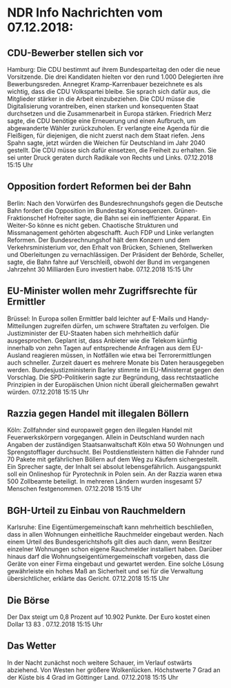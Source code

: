 # NDR Info Nachrichten vom 07.12.2018:


## CDU-Bewerber stellen sich vor
Hamburg: Die CDU bestimmt auf ihrem Bundesparteitag den oder die neue Vorsitzende. Die drei Kandidaten hielten vor den rund 1.000 Delegierten ihre Bewerbungsreden. Annegret Kramp-Karrenbauer bezeichnete es als wichtig, dass die CDU Volkspartei bleibe. Sie sprach sich dafür aus, die Mitglieder stärker in die Arbeit einzubeziehen. Die CDU müsse die Digitalisierung vorantreiben, einen starken und konsequenten Staat durchsetzen und die Zusammenarbeit in Europa stärken. Friedrich Merz sagte, die CDU benötige eine Erneuerung und einen Aufbruch, um abgewanderte Wähler zurückzuholen. Er verlangte eine Agenda für die Fleißigen, für diejenigen, die nicht zuerst nach dem Staat riefen. Jens Spahn sagte, jetzt würden die Weichen für Deutschland im Jahr 2040 gestellt. Die CDU müsse sich dafür einsetzen, die Freiheit zu erhalten. Sie sei unter Druck geraten durch Radikale von Rechts und Links. 07.12.2018 15:15 Uhr 

## Opposition fordert Reformen bei der Bahn
Berlin: Nach den Vorwürfen des Bundesrechnungshofs gegen die Deutsche Bahn fordert die Opposition im Bundestag Konsequenzen. Grünen-Fraktionschef Hofreiter sagte, die Bahn sei ein ineffizienter Apparat. Ein Weiter-So könne es nicht geben. Chaotische Strukturen und Missmanagement gehörten abgeschafft. Auch FDP und Linke verlangten Reformen. Der Bundesrechnungshof hält dem Konzern und dem Verkehrsministerium vor, den Erhalt von Brücken, Schienen, Stellwerken und Oberleitungen zu vernachlässigen. Der Präsident der Behörde, Scheller, sagte, die Bahn fahre auf Verschleiß, obwohl der Bund im vergangenen Jahrzehnt 30 Milliarden Euro investiert habe. 07.12.2018 15:15 Uhr 

## EU-Minister wollen mehr Zugriffsrechte für Ermittler
Brüssel: In Europa sollen Ermittler bald leichter auf E-Mails und Handy-Mitteilungen zugreifen dürfen, um schwere Straftaten zu verfolgen. Die Justizminister der EU-Staaten haben sich mehrheitlich dafür ausgesprochen. Geplant ist, dass Anbieter wie die Telekom künftig innerhalb von zehn Tagen auf entsprechende Anfragen aus dem EU-Ausland reagieren müssen, in Notfällen wie etwa bei Terrorermittlungen auch schneller. Zurzeit dauert es mehrere Monate bis Daten herausgegeben werden. Bundesjustizministerin Barley stimmte im EU-Ministerrat gegen den Vorschlag. Die SPD-Politikerin sagte zur Begründung, dass rechtstaatliche Prinzipien in der Europäischen Union nicht überall gleichermaßen gewahrt würden. 07.12.2018 15:15 Uhr 

## Razzia gegen Handel mit illegalen Böllern
Köln: Zollfahnder sind europaweit gegen den illegalen Handel mit Feuerwerkskörpern vorgegangen. Allein in Deutschland wurden nach Angaben der zuständigen Staatsanwaltschaft Köln etwa 50 Wohnungen und Sprengstofflager durchsucht. Bei Postdienstleistern hätten die Fahnder rund 70 Pakete mit gefährlichen Böllern auf dem Weg zu Käufern sichergestellt. Ein Sprecher sagte, der Inhalt sei absolut lebensgefährlich. Ausgangspunkt soll ein Onlineshop für Pyrotechnik in Polen sein. An der Razzia waren etwa 500 Zollbeamte beteiligt. In mehreren Ländern wurden insgesamt 57 Menschen festgenommen. 07.12.2018 15:15 Uhr 

## BGH-Urteil zu Einbau von Rauchmeldern
Karlsruhe: Eine Eigentümergemeinschaft kann mehrheitlich beschließen, dass in allen Wohnungen einheitliche Rauchmelder eingebaut werden. Nach einem Urteil des Bundesgerichtshofs gilt dies auch dann, wenn Besitzer einzelner Wohnungen schon eigene Rauchmelder installiert haben. Darüber hinaus darf die Wohnungseigentümergemeinschaft vorgeben, dass die Geräte von einer Firma eingebaut und gewartet werden. Eine solche Lösung gewährleiste ein hohes Maß an Sicherheit und sei für die Verwaltung übersichtlicher, erklärte das Gericht. 07.12.2018 15:15 Uhr 

## Die Börse
Der Dax steigt um  0,8  Prozent auf  10.902 Punkte. Der Euro kostet einen Dollar  13 83 . 07.12.2018 15:15 Uhr 

## Das Wetter
In der Nacht zunächst noch weitere Schauer, im Verlauf ostwärts abziehend. Von Westen her größere Wolkenlücken. Höchstwerte 7 Grad an der Küste bis 4 Grad im Göttinger Land. 07.12.2018 15:15 Uhr 
